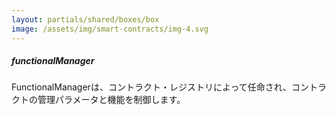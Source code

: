 ```yaml
---
layout: partials/shared/boxes/box
image: /assets/img/smart-contracts/img-4.svg
---
```


##### functionalManager

FunctionalManagerは、コントラクト・レジストリによって任命され、コントラクトの管理パラメータと機能を制御します。
